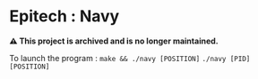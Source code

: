 # Epitech : Navy
**⚠️ This project is archived and is no longer maintained.**

To launch the program :
`make && ./navy [POSITION]` `./navy [PID] [POSITION]`
